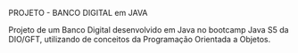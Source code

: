 PROJETO - BANCO DIGITAL em JAVA

Projeto de um Banco Digital desenvolvido em Java no bootcamp Java S5 da DIO/GFT, utilizando de conceitos da Programação Orientada a Objetos.
